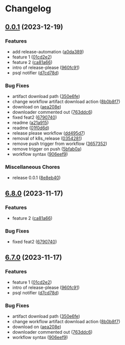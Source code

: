 # Changelog

## [0.0.1](https://github.com/tomaszbarwicki/testing/compare/v6.6.6...v0.0.1) (2023-12-19)


### Features

* add release-automation ([a0da389](https://github.com/tomaszbarwicki/testing/commit/a0da3897ef047c514f04276949a3388f383a3c6d))
* feature 1 ([01cd2e2](https://github.com/tomaszbarwicki/testing/commit/01cd2e20a3a75b42b0d0826c0a7bff7dbd179dcd))
* feature 2 ([ca81a66](https://github.com/tomaszbarwicki/testing/commit/ca81a66341bf444a62113cc293845e358d2945e0))
* intro of release-please ([960fc91](https://github.com/tomaszbarwicki/testing/commit/960fc913ed4222a9d30b8493c234d976646fb2e3))
* psql notifier ([d7cd78d](https://github.com/tomaszbarwicki/testing/commit/d7cd78d4452e5d21d30147ceb46d22f5b5b52703))


### Bug Fixes

* artifact download path ([350e6fe](https://github.com/tomaszbarwicki/testing/commit/350e6fead6b3ec3536b560056c2046773138bb15))
* change workflow artifact download action ([8b0b8f7](https://github.com/tomaszbarwicki/testing/commit/8b0b8f7731e12a026c352c29307be96829c38408))
* download on ([aea208e](https://github.com/tomaszbarwicki/testing/commit/aea208e6ec1d67c76a71987da8c38b8cecb8e9fe))
* downloader commented out ([763ddc6](https://github.com/tomaszbarwicki/testing/commit/763ddc65a8c7c124cbe4c3b1ef4aed4e1256d6bf))
* fixed feat2 ([6790740](https://github.com/tomaszbarwicki/testing/commit/679074088e28fea8f070b9aa7138ad962c4e9fce))
* readme ([a21a915](https://github.com/tomaszbarwicki/testing/commit/a21a91561a3ec1e5f7527b7e8817e7d4528f1288))
* readme ([01f0d6d](https://github.com/tomaszbarwicki/testing/commit/01f0d6dc4f13d98185f3ebfa1c9e75e10218cf61))
* release please workflow ([dd495d7](https://github.com/tomaszbarwicki/testing/commit/dd495d780ac113d5cbdcd0b0e04d4b7d55d7bf68))
* removal of k8s_release ([0354281](https://github.com/tomaszbarwicki/testing/commit/035428145341198f23366e103a60f9bee3a1eeb9))
* remove push trigger from workflow ([3657352](https://github.com/tomaszbarwicki/testing/commit/3657352b6c70596b67c9a11a86c1bf66ac0abbc8))
* remove trigger on push ([5bfab0a](https://github.com/tomaszbarwicki/testing/commit/5bfab0a286811551eb9f1027607273bb20d618c9))
* workflow syntax ([906eef9](https://github.com/tomaszbarwicki/testing/commit/906eef98fcb624f1edd61b97d3f034408c609516))


### Miscellaneous Chores

* release 0.0.1 ([8e8eb40](https://github.com/tomaszbarwicki/testing/commit/8e8eb401f2489671ebcda3ce47f585ee9e42491a))

## [6.8.0](https://github.com/tomaszbarwicki/testing/compare/v6.7.0...v6.8.0) (2023-11-17)


### Features

* feature 2 ([ca81a66](https://github.com/tomaszbarwicki/testing/commit/ca81a66341bf444a62113cc293845e358d2945e0))


### Bug Fixes

* fixed feat2 ([6790740](https://github.com/tomaszbarwicki/testing/commit/679074088e28fea8f070b9aa7138ad962c4e9fce))

## [6.7.0](https://github.com/tomaszbarwicki/testing/compare/v6.6.6...v6.7.0) (2023-11-17)


### Features

* feature 1 ([01cd2e2](https://github.com/tomaszbarwicki/testing/commit/01cd2e20a3a75b42b0d0826c0a7bff7dbd179dcd))
* intro of release-please ([960fc91](https://github.com/tomaszbarwicki/testing/commit/960fc913ed4222a9d30b8493c234d976646fb2e3))
* psql notifier ([d7cd78d](https://github.com/tomaszbarwicki/testing/commit/d7cd78d4452e5d21d30147ceb46d22f5b5b52703))


### Bug Fixes

* artifact download path ([350e6fe](https://github.com/tomaszbarwicki/testing/commit/350e6fead6b3ec3536b560056c2046773138bb15))
* change workflow artifact download action ([8b0b8f7](https://github.com/tomaszbarwicki/testing/commit/8b0b8f7731e12a026c352c29307be96829c38408))
* download on ([aea208e](https://github.com/tomaszbarwicki/testing/commit/aea208e6ec1d67c76a71987da8c38b8cecb8e9fe))
* downloader commented out ([763ddc6](https://github.com/tomaszbarwicki/testing/commit/763ddc65a8c7c124cbe4c3b1ef4aed4e1256d6bf))
* workflow syntax ([906eef9](https://github.com/tomaszbarwicki/testing/commit/906eef98fcb624f1edd61b97d3f034408c609516))

